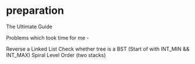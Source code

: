 # preparation
The Ultimate Guide

Problems which took time for me - 

Reverse a Linked List
Check whether tree is a BST (Start of with INT_MIN && INT_MAX)
Spiral Level Order (two stacks)
